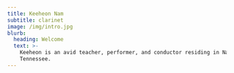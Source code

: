 ```yaml
---
title: Keeheon Nam
subtitle: clarinet
image: /img/intro.jpg
blurb:
  heading: Welcome
  text: >-
    Keeheon is an avid teacher, performer, and conductor residing in Nashville,
    Tennessee.
---
```


